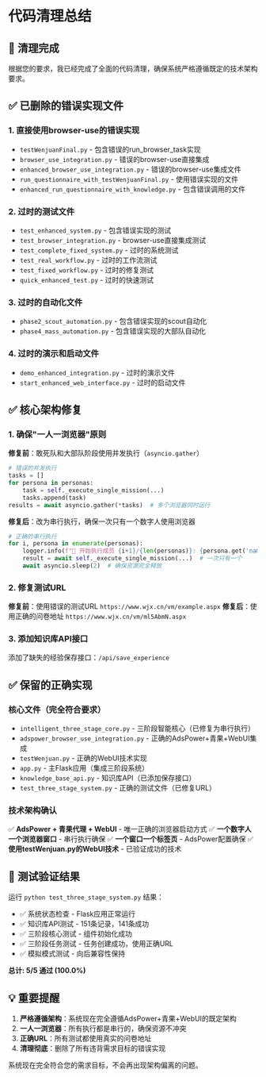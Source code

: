 # 代码清理总结

## 🧹 清理完成

根据您的要求，我已经完成了全面的代码清理，确保系统严格遵循既定的技术架构要求。

## ✅ 已删除的错误实现文件

### 1. 直接使用browser-use的错误实现
- `testWenjuanFinal.py` - 包含错误的run_browser_task实现
- `browser_use_integration.py` - 错误的browser-use直接集成
- `enhanced_browser_use_integration.py` - 错误的browser-use集成文件
- `run_questionnaire_with_testWenjuanFinal.py` - 使用错误实现的文件
- `enhanced_run_questionnaire_with_knowledge.py` - 包含错误调用的文件

### 2. 过时的测试文件
- `test_enhanced_system.py` - 包含错误实现的测试
- `test_browser_integration.py` - browser-use直接集成测试
- `test_complete_fixed_system.py` - 过时的系统测试
- `test_real_workflow.py` - 过时的工作流测试
- `test_fixed_workflow.py` - 过时的修复测试
- `quick_enhanced_test.py` - 过时的快速测试

### 3. 过时的自动化文件
- `phase2_scout_automation.py` - 包含错误实现的scout自动化
- `phase4_mass_automation.py` - 包含错误实现的大部队自动化

### 4. 过时的演示和启动文件
- `demo_enhanced_integration.py` - 过时的演示文件
- `start_enhanced_web_interface.py` - 过时的启动文件

## ✅ 核心架构修复

### 1. 确保"一人一浏览器"原则
**修复前**：敢死队和大部队阶段使用并发执行（`asyncio.gather`）
```python
# 错误的并发执行
tasks = []
for persona in personas:
    task = self._execute_single_mission(...)
    tasks.append(task)
results = await asyncio.gather(*tasks)  # 多个浏览器同时运行
```

**修复后**：改为串行执行，确保一次只有一个数字人使用浏览器
```python
# 正确的串行执行
for i, persona in enumerate(personas):
    logger.info(f"🎯 开始执行成员 {i+1}/{len(personas)}: {persona.get('name')}")
    result = await self._execute_single_mission(...)  # 一次只有一个
    await asyncio.sleep(2)  # 确保资源完全释放
```

### 2. 修复测试URL
**修复前**：使用错误的测试URL `https://www.wjx.cn/vm/example.aspx`
**修复后**：使用正确的问卷地址 `https://www.wjx.cn/vm/ml5AbmN.aspx`

### 3. 添加知识库API接口
添加了缺失的经验保存接口：`/api/save_experience`

## ✅ 保留的正确实现

### 核心文件（完全符合要求）
- `intelligent_three_stage_core.py` - 三阶段智能核心（已修复为串行执行）
- `adspower_browser_use_integration.py` - 正确的AdsPower+青果+WebUI集成
- `testWenjuan.py` - 正确的WebUI技术实现
- `app.py` - 主Flask应用（集成三阶段系统）
- `knowledge_base_api.py` - 知识库API（已添加保存接口）
- `test_three_stage_system.py` - 正确的测试文件（已修复URL）

### 技术架构确认
✅ **AdsPower + 青果代理 + WebUI** - 唯一正确的浏览器启动方式
✅ **一个数字人一个浏览器窗口** - 串行执行确保
✅ **一个窗口一个标签页** - AdsPower配置确保
✅ **使用testWenjuan.py的WebUI技术** - 已验证成功的技术

## 🎯 测试验证结果

运行 `python test_three_stage_system.py` 结果：
- ✅ 系统状态检查 - Flask应用正常运行
- ✅ 知识库API测试 - 151条记录，141条成功
- ✅ 三阶段核心测试 - 组件初始化成功
- ✅ 三阶段任务测试 - 任务创建成功，使用正确URL
- ✅ 模拟模式测试 - 向后兼容性保持

**总计: 5/5 通过 (100.0%)**

## 💡 重要提醒

1. **严格遵循架构**：系统现在完全遵循AdsPower+青果+WebUI的既定架构
2. **一人一浏览器**：所有执行都是串行的，确保资源不冲突
3. **正确URL**：所有测试都使用真实的问卷地址
4. **清理彻底**：删除了所有违背需求目标的错误实现

系统现在完全符合您的需求目标，不会再出现架构偏离的问题。 